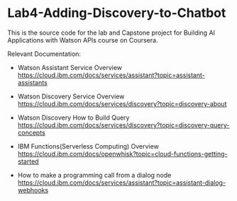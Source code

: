 # Lab4-Adding-Discovery-to-Chatbot

This is the source code for the lab and Capstone project for Building AI Applications with Watson APIs course on Coursera. 

Relevant Documentation:

- Watson Assistant Service Overview
  https://cloud.ibm.com/docs/services/assistant?topic=assistant-assistants
  
- Watson Discovery Service Overview
  https://cloud.ibm.com/docs/services/discovery?topic=discovery-about
 
- Watson Discovery How to Build Query
  https://cloud.ibm.com/docs/services/discovery?topic=discovery-query-concepts
  
- IBM Functions(Serverless Computing) Overview
  https://cloud.ibm.com/docs/openwhisk?topic=cloud-functions-getting-started
  
 - How to make a programming call from a dialog node
  https://cloud.ibm.com/docs/services/assistant?topic=assistant-dialog-webhooks
  
